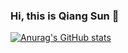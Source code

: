 ### Hi, this is Qiang Sun 👋
[![Anurag's GitHub stats](https://github-readme-stats.vercel.app/api?username=hisunjiang)](https://github.com/anuraghazra/github-readme-stats)

<!--
**hisunjiang/hisunjiang** is a ✨ _special_ ✨ repository because its `README.md` (this file) appears on your GitHub profile.

Here are some ideas to get you started:

- 🔭 I’m currently working on ...
- 🌱 I’m currently learning ...
- 👯 I’m looking to collaborate on ...
- 🤔 I’m looking for help with ...
- 💬 Ask me about ...
- 📫 How to reach me: ...
- 😄 Pronouns: ...
- ⚡ Fun fact: ...
-->
